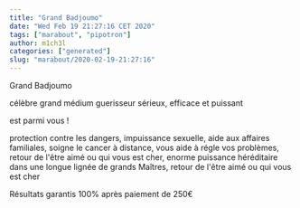 ```yaml
---
title: "Grand Badjoumo"
date: "Wed Feb 19 21:27:16 CET 2020"
tags: ["marabout", "pipotron"]
author: m1ch3l
categories: ["generated"]
slug: "marabout/2020-02-19-21:27:16"
---
```


Grand Badjoumo

célèbre grand médium guerisseur sérieux, efficace et puissant

est parmi vous !

protection contre les dangers, impuissance sexuelle, aide aux affaires familiales, soigne le cancer à distance, vous aide à régle vos problèmes, retour de l'être aimé ou qui vous est cher, enorme puissance héréditaire dans une longue lignée de grands Maîtres, retour de l'être aimé ou qui vous est cher

Résultats garantis 100% après paiement de 250€
